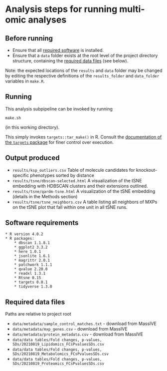 # Analysis steps for running multi-omic analyses

## Before running

* Ensure that all [required software](#software-requirements) is installed.
* Ensure that a `data` folder exists at the root level of the project directory structure, containing the [required data files](#required-data-files) (see below).

Note: the expected locations of the `results` and `data` folder may be changed by editing the respective definitions of the `results_folder` and `data_folder` variables in `make.R`.

## Running

This analysis subpipeline can be invoked by running

```
make.sh
```

(in this working directory).

This simply invokes `targets::tar_make()` in R.
Consult the [documentation of the `targets` package](https://books.ropensci.org/targets) for finer control over execution.

## Output produced

* `results/ksp_outliers.csv` Table of molecule candidates for knockout-specific phenotypes sorted by distance
* `results/tsne/dbscan-selected.html` A visualization of the tSNE embedding with HDBSCAN clusters and their extensions outlined.
* `results/tsne/qardm-tsne.html` A visualization of the tSNE embedding (details in the Methods section)
* `results/tsne/tsne_neighbors.csv` A table listing all neighbors of MXPs on the tSNE plot that fall within one unit in all tSNE runs.

## Software requirements

    * R version 4.0.2
    * R packages:
        * dbscan 1.1.8.1
        * ggplot2 3.3.2
        * here 1.0.1
        * jsonlite 1.6.1
        * magrittr 2.0.1
        * patchwork 1.1.1
        * qvalue 2.20.0
        * readxl 1.3.1
        * Rtsne 0.15
        * targets 0.8.1
        * tidyverse 1.3.0

## Required data files
Paths are relative to project root

* `data/metadata/sample_control_matches.txt` - download from MassIVE
* `data/metadata/mxp_genes.csv` - download from MassIVE
* `data/metadata/protein_metadata.csv` - download from MassIVE
* `data/data tables/Fold changes, p-values, SDs/20210819_Lipidomics_FCsPvaluesSDs.csv`
* `data/data tables/Fold changes, p-values, SDs/20210819_Metabolomics_FCsPvaluesSDs.csv`
* `data/data tables/Fold changes, p-values, SDs/20210819_Proteomics_FCsPvaluesSDs.csv`


